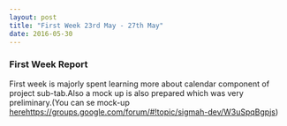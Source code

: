 ```yaml
---
layout: post
title: "First Week 23rd May - 27th May"
date: 2016-05-30
---
```

### First Week Report ###

First week is majorly spent learning more about calendar component of project sub-tab.Also a mock up is also prepared which was very preliminary.(You can se mock-up [here]()https://groups.google.com/forum/#!topic/sigmah-dev/W3uSpqBgpjs)
